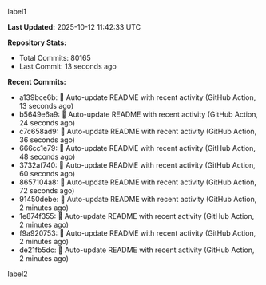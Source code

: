 
label1 
<!-- ACTIVITY_START -->
**Last Updated:** 2025-10-12 11:42:33 UTC

**Repository Stats:**
- Total Commits: 80165
- Last Commit: 13 seconds ago

**Recent Commits:**
- a139bce6b: 🤖 Auto-update README with recent activity (GitHub Action, 13 seconds ago)
- b5649e6a9: 🤖 Auto-update README with recent activity (GitHub Action, 24 seconds ago)
- c7c658ad9: 🤖 Auto-update README with recent activity (GitHub Action, 36 seconds ago)
- 666cc1e79: 🤖 Auto-update README with recent activity (GitHub Action, 48 seconds ago)
- 3732af740: 🤖 Auto-update README with recent activity (GitHub Action, 60 seconds ago)
- 8657104a8: 🤖 Auto-update README with recent activity (GitHub Action, 72 seconds ago)
- 91450debe: 🤖 Auto-update README with recent activity (GitHub Action, 2 minutes ago)
- 1e874f355: 🤖 Auto-update README with recent activity (GitHub Action, 2 minutes ago)
- f9a920753: 🤖 Auto-update README with recent activity (GitHub Action, 2 minutes ago)
- de21fb5dc: 🤖 Auto-update README with recent activity (GitHub Action, 2 minutes ago)
<!-- ACTIVITY_END -->

label2
